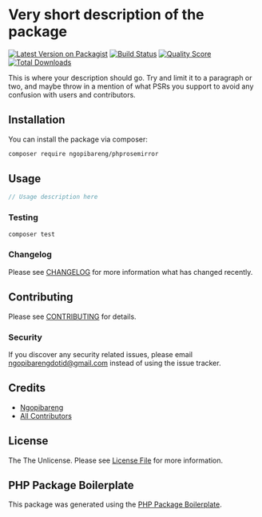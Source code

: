 # Very short description of the package

[![Latest Version on Packagist](https://img.shields.io/packagist/v/ngopibareng/phprosemirror.svg?style=flat-square)](https://packagist.org/packages/ngopibareng/phprosemirror)
[![Build Status](https://img.shields.io/travis/ngopibareng/phprosemirror/master.svg?style=flat-square)](https://travis-ci.org/ngopibareng/phprosemirror)
[![Quality Score](https://img.shields.io/scrutinizer/g/ngopibareng/phprosemirror.svg?style=flat-square)](https://scrutinizer-ci.com/g/ngopibareng/phprosemirror)
[![Total Downloads](https://img.shields.io/packagist/dt/ngopibareng/phprosemirror.svg?style=flat-square)](https://packagist.org/packages/ngopibareng/phprosemirror)

This is where your description should go. Try and limit it to a paragraph or two, and maybe throw in a mention of what PSRs you support to avoid any confusion with users and contributors.

## Installation

You can install the package via composer:

```bash
composer require ngopibareng/phprosemirror
```

## Usage

``` php
// Usage description here
```

### Testing

``` bash
composer test
```

### Changelog

Please see [CHANGELOG](CHANGELOG.md) for more information what has changed recently.

## Contributing

Please see [CONTRIBUTING](CONTRIBUTING.md) for details.

### Security

If you discover any security related issues, please email ngopibarengdotid@gmail.com instead of using the issue tracker.

## Credits

- [Ngopibareng](https://github.com/ngopibareng)
- [All Contributors](../../contributors)

## License

The The Unlicense. Please see [License File](LICENSE.md) for more information.

## PHP Package Boilerplate

This package was generated using the [PHP Package Boilerplate](https://laravelpackageboilerplate.com).